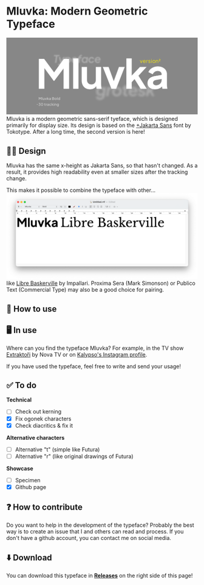 # Mluvka: Modern Geometric Typeface
![screen](/readme/mainbanner.jpg)
Mluvka is a modern geometric sans-serif tyeface, which is designed primarily for display size. Its design is based on the [+Jakarta Sans](https://tokotype.github.io/plusjakarta-sans/) font by Tokotype. After a long time, the second version is here!

## 👨‍💻 Design 
Mluvka has the same x-height as Jakarta Sans, so that hasn't changed. As a result, it provides high readability even at smaller sizes after the tracking change. 

This makes it possible to combine the typeface with other...
![screen](/readme/LibreBaskerville.png)
like [Libre Baskerville](https://github.com/impallari/Libre-Baskerville) by Impallari. Proxima Sera (Mark Simonson) or Publico Text (Commercial Type) may also be a good choice for pairing.


## 📝 How to use

## 🖥 In use
Where can you find the typeface Mluvka? For example, in the TV show [Extraktoři](https://www.youtube.com/watch?v=HfElxXhUtsA) by Nova TV or on [Kalypso's Instagram profile](https://www.instagram.com/p/C6lH_V0rT-g/?utm_source=ig_web_copy_link).

If you have used the typeface, feel free to write and send your usage!


## ✅ To do

**Technical**
- [ ] Check out kerning
- [x] Fix ogonek characters
- [x] Check diacritics & fix it

**Alternative characters**
- [ ] Alternative "t" (simple like Futura)
- [ ] Alternative "r" (like original drawings of Futura)

**Showcase**
- [ ] Specimen
- [x] Github page

## ❓ How to contribute
Do you want to help in the development of the typeface? Probably the best way is to create an issue that I and others can read and process. If you don't have a github account, you can contact me on social media.

## ⬇️ Download
You can download this typeface in **[Releases](https://github.com/JiriKrblich/Mluvka/releases)** on the right side of this page!